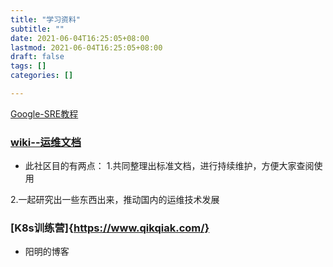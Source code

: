 ```yaml
---
title: "学习资料"
subtitle: ""
date: 2021-06-04T16:25:05+08:00
lastmod: 2021-06-04T16:25:05+08:00
draft: false
tags: []
categories: []

---
```

[Google-SRE教程](https://sre.google/books/)

### [wiki--运维文档](https://www.52wiki.cn/)
- 此社区目的有两点：
1.共同整理出标准文档，进行持续维护，方便大家查阅使用

2.一起研究出一些东西出来，推动国内的运维技术发展

### [K8s训练营]{https://www.qikqiak.com/}
- 阳明的博客
